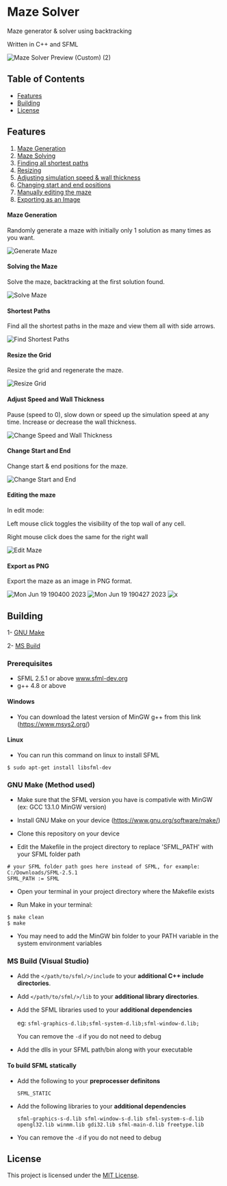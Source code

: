 # Maze Solver

Maze generator & solver using backtracking

Written in C++ and SFML

![Maze Solver Preview (Custom) (2)](https://github.com/RamezzE/MazeSolver/assets/117018553/d085fe87-25e9-4ca6-a95d-1dbff72bda11)

## Table of Contents

- [Features](#features)
- [Building](#building)
- [License](#license)

## Features

1. [Maze Generation](#maze-generation)
2. [Maze Solving](#solving-the-maze)
3. [Finding all shortest paths](#shortest-paths)
4. [Resizing](#resize-the-grid)
5. [Adjusting simulation speed & wall thickness](#adjust-speed-and-wall-thickness)
6. [Changing start and end positions](#change-start-and-end)
7. [Manually editing the maze](#editing-the-maze)
8. [Exporting as an Image](#export-as-png)

#### Maze Generation
Randomly generate a maze with initially only 1 solution as many times as you want.

![Generate Maze](https://github.com/RamezzE/MazeSolver/assets/117018553/70736759-a81c-477e-91d0-2b75ae6226f6)

#### Solving the Maze

Solve the maze, backtracking at the first solution found.

![Solve Maze](https://github.com/RamezzE/MazeSolver/assets/117018553/20e7a1a7-7b2b-422a-a341-fda032ba3899)

#### Shortest Paths

Find all the shortest paths in the maze and view them all with side arrows.

![Find Shortest Paths](https://github.com/RamezzE/MazeSolver/assets/117018553/a47ff963-a086-4b5d-b6a3-a6c40b479f82)

#### Resize the Grid

Resize the grid and regenerate the maze.

![Resize Grid](https://github.com/RamezzE/MazeSolver/assets/117018553/862d611b-1f15-41ed-a588-4e21aa3b13e7)

#### Adjust Speed and Wall Thickness

Pause (speed to 0), slow down or speed up the simulation speed at any time.
Increase or decrease the wall thickness.

![Change Speed and Wall Thickness](https://github.com/RamezzE/MazeSolver/assets/117018553/184d2d6c-7ddc-4a03-b3a7-991b0c93e10e)

#### Change Start and End
Change start & end positions for the maze.

![Change Start and End](https://github.com/RamezzE/MazeSolver/assets/117018553/79a24c1b-83c1-46c4-9edf-a364f5026fd2)

#### Editing the maze

In edit mode:

Left mouse click toggles the visibility of the top wall of any cell.

Right mouse click does the same for the right wall

![Edit Maze](https://github.com/RamezzE/MazeSolver/assets/117018553/ba40b93f-bdd6-4b58-b91e-9309bff536b4)

#### Export as PNG
Export the maze as an image in PNG format.

![Mon Jun 19 190400 2023](https://github.com/RamezzE/MazeSolver/assets/117018553/a701b76e-c15c-40ef-99f9-9f6db6091461)
![Mon Jun 19 190427 2023](https://github.com/RamezzE/MazeSolver/assets/117018553/d02d0c28-9f72-4678-96fe-52060e51361f)
![x](https://github.com/RamezzE/MazeSolver/assets/117018553/965935ee-efa2-4729-9d4c-475bf89ab6f1)

## Building
1- [GNU Make](#gnu-make-method-used)

2- [MS Build](#ms-build-visual-studio)

### Prerequisites

- SFML 2.5.1 or above www.sfml-dev.org
- g++ 4.8 or above 

#### Windows

- You can download the latest version of MinGW g++ from this link (https://www.msys2.org/)

#### Linux

- You can run this command on linux to install SFML

```
$ sudo apt-get install libsfml-dev
```

### GNU Make (Method used)

- Make sure that the SFML version you have is compativle with MinGW (ex: GCC 13.1.0 MinGW version)

- Install GNU Make on your device (https://www.gnu.org/software/make/)

- Clone this repository on your device

- Edit the Makefile in the project directory to replace 'SFML_PATH' with your SFML folder path
```
# your SFML folder path goes here instead of SFML, for example: C:/Downloads/SFML-2.5.1
SFML_PATH := SFML
```

- Open your terminal in your project directory where the Makefile exists

- Run Make in your terminal:

```
$ make clean
$ make
```

- You may need to add the MinGW bin folder to your PATH variable in the system environment variables

### MS Build (Visual Studio)

- Add the `</path/to/sfml/>/include` to your **additional C++ include directories**.
- Add `</path/to/sfml/>/lib` to your **additional library directories**.
- Add the SFML libraries used to your **additional dependencies** 

    eg: 
     ``
     sfml-graphics-d.lib;sfml-system-d.lib;sfml-window-d.lib;
     ``
  
   You can remove the ``-d`` if you do not need to debug

- Add the dlls in your SFML path/bin along with your executable

#### To build SFML statically 
- Add the following to your **preprocesser definitons**
  
  ``SFML_STATIC``
  
- Add the following libraries to your **additional dependencies**

  ``
  sfml-graphics-s-d.lib sfml-window-s-d.lib sfml-system-s-d.lib opengl32.lib winmm.lib gdi32.lib sfml-main-d.lib freetype.lib
  ``

- You can remove the ``-d`` if you do not need to debug
  
## License

This project is licensed under the [MIT License](LICENSE).
